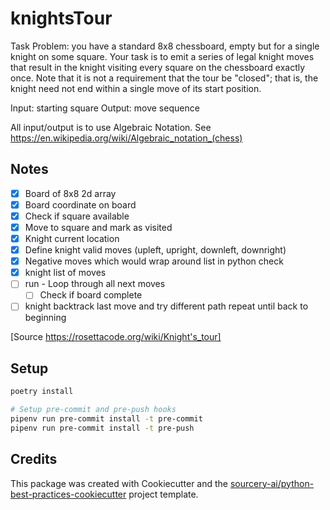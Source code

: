 # knightsTour
Task
Problem: you have a standard 8x8 chessboard, empty but for a single knight on some square. Your task is to emit a series of legal knight moves that result in the knight visiting every square on the chessboard exactly once. Note that it is not a requirement that the tour be "closed"; that is, the knight need not end within a single move of its start position.

Input: starting square
Output: move sequence

All input/output is to use Algebraic Notation.
See https://en.wikipedia.org/wiki/Algebraic_notation_(chess)

## Notes
- [x] Board of 8x8 2d array
- [x] Board coordinate on board
- [x] Check if square available
- [x] Move to square and mark as visited
- [x] Knight current location
- [x] Define knight valid moves (upleft, upright, downleft, downright)
- [x] Negative moves which would wrap around list in python check
- [x] knight list of moves
- [ ] run - Loop through all next moves 
    - [ ] Check if board complete
- [ ] knight backtrack last move and try different path repeat until back to beginning

[Source https://rosettacode.org/wiki/Knight's_tour]
## Setup
```sh
poetry install

# Setup pre-commit and pre-push hooks
pipenv run pre-commit install -t pre-commit
pipenv run pre-commit install -t pre-push
```

## Credits
This package was created with Cookiecutter and the [sourcery-ai/python-best-practices-cookiecutter](https://github.com/sourcery-ai/python-best-practices-cookiecutter) project template.

